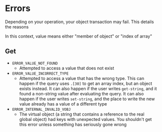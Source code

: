 # Errors

Depending on your operation, your object transaction may fail. This details the reasons

In this context, value means either "member of object" or "index of array"

## Get

- `ERROR_VALUE_NOT_FOUND`
  - Attempted to access a value that does not exist
- `ERROR_VALUE_INCORRECT_TYPE`
  - Attempted to access a value that has the wrong type. This can happen if the query uses `.[30]` to get an array index, but an object exists instead. It can also happen if the user writes `get-string`, and it found a non-string value after evaluating the query. It can also happen if the user writes `set-string`, and the place to write the new value already has a value of a different type
- `ERROR_INTERNAL_INVALID_VOBJ`
  - The virtual object (a string that contains a reference to the real global object) had keys with unexpected values. You shouldn't get this error unless something has seriously gone wrong
